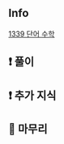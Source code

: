 ## Info

<a href="https://www.acmicpc.net/problem/1339" rel="nofollow">1339 단어 수학</a>

## ❗ 풀이



## ❗ 추가 지식


## 🙂 마무리

